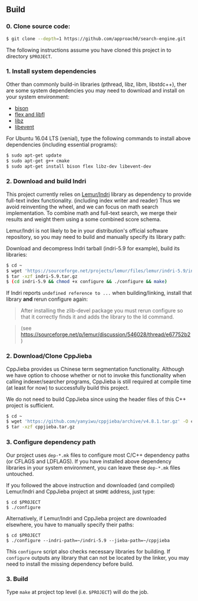 ## Build

### 0. Clone source code:
```sh
$ git clone --depth=1 https://github.com/approach0/search-engine.git
```
The following instructions assume you have cloned this project in to directory `$PROJECT`.

### 1. Install system dependencies
Other than commonly build-in libraries (pthread, libz, libm, libstdc++), ther are some system dependencies you may need to download and install on your system environment:

* [bison](http://ftp.gnu.org/gnu/bison/bison-3.0.tar.xz)
* [flex and libfl](http://sourceforge.net/projects/flex/files/flex-2.5.39.tar.xz/download)
* [libz](http://zlib.net/zlib-1.2.8.tar.gz)
* [libevent](https://github.com/libevent/libevent/releases/download/release-2.0.22-stable/libevent-2.0.22-stable.tar.gz)

For Ubuntu 16.04 LTS (xenial), type the following commands to install above dependencies (including essential programs):
```sh
$ sudo apt-get update
$ sudo apt-get g++ cmake
$ sudo apt-get install bison flex libz-dev libevent-dev
```
### 2. Download and build Indri
This project currently relies on [Lemur/Indri](http://www.lemurproject.org/indri.php)
library as dependency to provide full-text index functionality.
(including index writer and reader)
Thus we avoid reinventing the wheel, and we can focus on math search implementation.
To combine math and full-text search, we merge their results and weight them using
a some combined score schema.

Lemur/Indri is not likely to be in your distribution's official software repository,
so you may need to build and manually specify its library path:

Download and decompress Indri tarball (indri-5.9 for example), build its libraries:

```sh
$ cd ~
$ wget 'https://sourceforge.net/projects/lemur/files/lemur/indri-5.9/indri-5.9.tar.gz/download' -O indri-5.9.tar.gz
$ tar -xzf indri-5.9.tar.gz
$ (cd indri-5.9 && chmod +x configure && ./configure && make)
```

If Indri reports `undefined reference to ...` when building/linking, install that library **and** rerun configure again:

> After installing the zlib-devel package you must rerun configure
> so that it correctly finds it and adds the library to the ld command.
	
> (see https://sourceforge.net/p/lemur/discussion/546028/thread/e67752b2)

### 2. Download/Clone CppJieba
CppJieba provides us Chinese term segmentation functionality.
Although we have option to choose whether or not to invoke this functionality when calling
indexer/searcher programs, CppJieba is still required at compile time (at least for now) to
successfully build this project.

We do not need to build CppJieba since using the header files of this C++ project is sufficient.
```sh
$ cd ~
$ wget 'https://github.com/yanyiwu/cppjieba/archive/v4.8.1.tar.gz' -O cppjieba.tar.gz
$ tar -xzf cppjieba.tar.gz
```

### 3. Configure dependency path
Our project uses `dep-*.mk` files to configure most C/C++ dependency paths (or CFLAGS and LDFLAGS). If you have installed above dependency libraries in your system environment, you can leave these `dep-*.mk` files untouched.

If you followed the above instruction and downloaded (and compiled) Lemur/Indri and CppJieba project at `$HOME` address, just type:

```
$ cd $PROJECT
$ ./configure
```

Alternatively, if Lemur/Indri and CppJieba project are downloaded elsewhere, you have to manually specify their paths:

```
$ cd $PROJECT
$ ./configure --indri-path=~/indri-5.9 --jieba-path=~/cppjieba
```

This `configure` script also checks necessary libraries for building. If `configure` outputs any library that can not be located by the linker, you may need to install the missing dependency before build.

### 3. Build
Type `make` at project top level (i.e. `$PROJECT`) will do the job.
